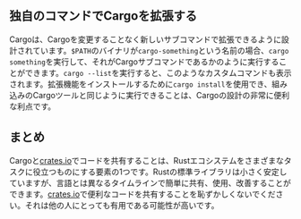 ## 独自のコマンドでCargoを拡張する

Cargoは、Cargoを変更することなく新しいサブコマンドで拡張できるように設計されています。`$PATH`のバイナリが`cargo-something`という名前の場合、`cargo something`を実行して、それがCargoサブコマンドであるかのように実行することができます。`cargo --list`を実行すると、このようなカスタムコマンドも表示されます。拡張機能をインストールするために`cargo install`を使用でき、組み込みのCargoツールと同じように実行できることは、Cargoの設計の非常に便利な利点です。

## まとめ

Cargoと[crates.io](https://crates.io)<!-- ignore -->でコードを共有することは、Rustエコシステムをさまざまなタスクに役立つものにする要素の1つです。Rustの標準ライブラリは小さく安定していますが、言語とは異なるタイムラインで簡単に共有、使用、改善することができます。[crates.io](https://crates.io)<!-- ignore -->で便利なコードを共有することを恥ずかしくないでください。それは他の人にとっても有用である可能性が高いです。